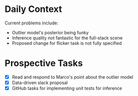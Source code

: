 # Daily Context

Current problems include:

* Outlier model's posterior being funky
* Inference quality not fantastic for the full-stack scene
* Proposed change for flicker task is not fully specified

# Prospective Tasks

* [X] Read and respond to Marco's point about the outlier model
* [X] Data-driven slack proposal
* [X] GitHub tasks for implementing unit tests for inference
